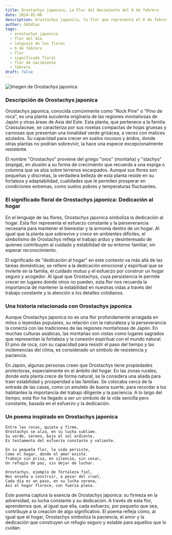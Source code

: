 ```yaml
---
title: Orostachys japonica, La Flor del Nacimiento del 6 de febrero
date: 2024-02-06
description: Orostachys japonica, la flor que representa el 6 de febrero, simboliza Dedicación al hogar. Descubre su fascinante historia, significado en el lenguaje de las flores y una poesía que celebra su belleza.
author: 365días
tags:
  - orostachys japonica
  - flor del día
  - lenguaje de las flores
  - 6 de febrero
  - flor
  - significado floral
  - flor de nacimiento
  - febrero
draft: false
---
```


![Imagen de Orostachys japonica](https://cdn.pixabay.com/photo/2015/04/22/15/06/a-fleshy-plant-734913_640.jpg#center)

### Descripción de Orostachys japonica

Orostachys japonica, conocida comúnmente como "Rock Pine" o "Pino de roca", es una planta suculenta originaria de las regiones montañosas de Japón y otras áreas de Asia del Este. Esta planta, que pertenece a la familia Crassulaceae, se caracteriza por sus rosetas compactas de hojas gruesas y carnosas que presentan una tonalidad verde grisácea, a veces con matices azulados. Su capacidad para crecer en suelos rocosos y áridos, donde otras plantas no podrían sobrevivir, la hace una especie excepcionalmente resistente.

El nombre "Orostachys" proviene del griego "oros" (montaña) y "stachys" (espiga), en alusión a su forma de crecimiento que recuerda a una espiga o columna que se alza sobre terrenos escarpados. Aunque sus flores son pequeñas y discretas, la verdadera belleza de esta planta reside en su fortaleza y adaptabilidad, cualidades que le permiten prosperar en condiciones extremas, como suelos pobres y temperaturas fluctuantes.

### El significado floral de Orostachys japonica: Dedicación al hogar

En el lenguaje de las flores, Orostachys japonica simboliza la dedicación al hogar. Esta flor representa el esfuerzo constante y la perseverancia necesaria para mantener el bienestar y la armonía dentro de un hogar. Al igual que la planta que sobrevive y crece en ambientes difíciles, el simbolismo de Orostachys refleja el trabajo arduo y desinteresado de quienes contribuyen al cuidado y estabilidad de su entorno familiar, sin esperar reconocimiento.

El significado de "dedicación al hogar" en este contexto va más allá de las tareas domésticas; se refiere a la dedicación emocional y espiritual que se invierte en la familia, el cuidado mutuo y el esfuerzo por construir un hogar seguro y acogedor. Al igual que Orostachys, cuya persistencia le permite crecer en lugares donde otros no pueden, esta flor nos recuerda la importancia de mantener la estabilidad en nuestras vidas a través del trabajo constante y la atención a los detalles cotidianos.

### Una historia relacionada con Orostachys japonica

Aunque Orostachys japonica no es una flor profundamente arraigada en mitos o leyendas populares, su relación con la naturaleza y la perseverancia la conecta con las tradiciones de las regiones montañosas de Japón. En muchas culturas asiáticas, las montañas son vistas como lugares sagrados que representan la fortaleza y la conexión espiritual con el mundo natural. El pino de roca, con su capacidad para resistir el paso del tiempo y las inclemencias del clima, es considerado un símbolo de resistencia y paciencia.

En Japón, algunas personas creen que Orostachys tiene propiedades protectoras, especialmente en el ámbito del hogar. En las zonas rurales, donde esta planta crece de forma natural, se la considera una aliada para traer estabilidad y prosperidad a las familias. Se colocaba cerca de la entrada de las casas, como un amuleto de buena suerte, para recordar a los habitantes la importancia del trabajo diligente y la paciencia. A lo largo del tiempo, esta flor ha llegado a ser un símbolo de la vida sencilla pero constante, basada en el esfuerzo y la dedicación.

### Un poema inspirado en Orostachys japonica

```
Entre las rocas, quieta y firme,  
Orostachys se alza, en su lucha sublime.  
Su verde, sereno, bajo el sol ardiente,  
Es testamento del esfuerzo constante y valiente.  

En su pequeña flor, la vida persiste,  
Como el hogar, donde el amor existe.  
Trabajo sin prisa, en silencio, sin cesar,  
Un refugio de paz, sin dejar de luchar.  

Orostachys, ejemplo de fortaleza fiel,  
Nos enseña a construir, a pesar del cruel.  
Cada día es un paso, en su lucha serena,  
Así el hogar florece, con fuerza plena.
```

Este poema captura la esencia de Orostachys japonica: su firmeza en la adversidad, su lucha constante y su dedicación. A través de esta flor, aprendemos que, al igual que ella, cada esfuerzo, por pequeño que sea, contribuye a la creación de algo significativo. El poema refleja cómo, al igual que el hogar, Orostachys simboliza la paciencia, el amor y la dedicación que construyen un refugio seguro y estable para aquellos que lo cuidan.